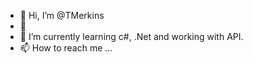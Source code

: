 - 👋 Hi, I’m @TMerkins
- 👀 
- 🌱 I’m currently learning c#, .Net and working with API.
- 📫 How to reach me ...

<!---
TMerkins/TMerkins is a ✨ special ✨ repository because its `README.md` (this file) appears on your GitHub profile.
You can click the Preview link to take a look at your changes.
--->

